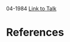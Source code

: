 

04-1984
[Link to Talk](https://www.churchofjesuschrist.org/study/general-conference/1984/04/saturday-morning-session?lang=eng)



# References
